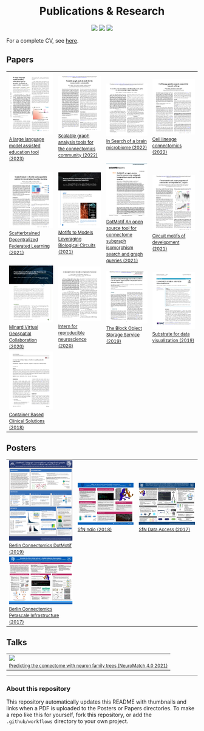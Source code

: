 <h1 align=center>Publications & Research</h1>

<p align=center>
<a href="https://scholar.google.com/citations?user=QgJ7CPUAAAAJ&hl=en"><img src="https://img.shields.io/badge/Google Scholar-4285F4?logo=Google+Scholar&style=for-the-badge&logoColor=black" /></a>
<a href="https://www.researchgate.net/scientific-contributions/2132435999_Jordan_Matelsky"><img src="https://img.shields.io/badge/ResearchGate-00ccbb?logo=ResearchGate&style=for-the-badge&logoColor=black" /></a>
<a href="https://orcid.org/0000-0002-9470-760X"><img src="https://img.shields.io/badge/ORCID-A6CE39?logo=ORCID&style=for-the-badge&logoColor=black" /></a>
</p>

For a complete CV, see [here](https://jordan.matelsky.com/resume/).

## Papers

<table><tr><td width='250'><a href='papers/2023_A-large-language-model-assisted-education-tool.pdf'><img src=papers/thumbnails/2023_A-large-language-model-assisted-education-tool.png /><br /><small>A large language model assisted education tool (2023)</small></a></td><td width='250'><a href='papers/2022_Scalable-graph-analysis-tools-for-the-connectomics-community.pdf'><img src=papers/thumbnails/2022_Scalable-graph-analysis-tools-for-the-connectomics-community.png /><br /><small>Scalable graph analysis tools for the connectomics community (2022)</small></a></td><td width='250'><a href='papers/2022_In-Search-of-a-brain-microbiome.pdf'><img src=papers/thumbnails/2022_In-Search-of-a-brain-microbiome.png /><br /><small>In Search of a brain microbiome (2022)</small></a></td><td width='250'><a href='papers/2022_Cell-lineage-connectomics.pdf'><img src=papers/thumbnails/2022_Cell-lineage-connectomics.png /><br /><small>Cell lineage connectomics (2022)</small></a></td></tr><tr><td width='250'><a href='papers/2021_Scatterbrained-Decentralized-Federated-Learning.pdf'><img src=papers/thumbnails/2021_Scatterbrained-Decentralized-Federated-Learning.png /><br /><small>Scatterbrained Decentralized Federated Learning (2021)</small></a></td><td width='250'><a href='papers/2021_Motifs-to-Models-Leveraging-Biological-Circuits.pdf'><img src=papers/thumbnails/2021_Motifs-to-Models-Leveraging-Biological-Circuits.png /><br /><small>Motifs to Models Leveraging Biological Circuits (2021)</small></a></td><td width='250'><a href='papers/2021_DotMotif-An-open-source-tool-for-connectome-subgraph-isomorphism-search-and-graph-queries.pdf'><img src=papers/thumbnails/2021_DotMotif-An-open-source-tool-for-connectome-subgraph-isomorphism-search-and-graph-queries.png /><br /><small>DotMotif An open source tool for connectome subgraph isomorphism search and graph queries (2021)</small></a></td><td width='250'><a href='papers/2021_Circuit_motifs_of_development.pdf'><img src=papers/thumbnails/2021_Circuit_motifs_of_development.png /><br /><small>Circuit motifs of development (2021)</small></a></td></tr><tr><td width='250'><a href='papers/2020_Minard-Virtual-Geospatial-Collaboration.pdf'><img src=papers/thumbnails/2020_Minard-Virtual-Geospatial-Collaboration.png /><br /><small>Minard Virtual Geospatial Collaboration (2020)</small></a></td><td width='250'><a href='papers/2020_Intern-for-reproducible-neuroscience.pdf'><img src=papers/thumbnails/2020_Intern-for-reproducible-neuroscience.png /><br /><small>Intern for reproducible neuroscience (2020)</small></a></td><td width='250'><a href='papers/2019_The-Block-Object-Storage-Service.pdf'><img src=papers/thumbnails/2019_The-Block-Object-Storage-Service.png /><br /><small>The Block Object Storage Service (2019)</small></a></td><td width='250'><a href='papers/2019_Substrate-for-data-visualization.pdf'><img src=papers/thumbnails/2019_Substrate-for-data-visualization.png /><br /><small>Substrate for data visualization (2019)</small></a></td></tr><tr><td width='250'><a href='papers/2018_Container-Based-Clinical-Solutions.pdf'><img src=papers/thumbnails/2018_Container-Based-Clinical-Solutions.png /><br /><small>Container Based Clinical Solutions (2018)</small></a></td></tr></table>

## Posters

<table><tr><td width='250'><a href='posters/2019_Berlin-Connectomics_DotMotif.pdf'><img src=posters/thumbnails/2019_Berlin-Connectomics_DotMotif.png /><br /><small>Berlin Connectomics DotMotif (2019)</small></a></td><td width='250'><a href='posters/2018_SfN_ndio.pdf'><img src=posters/thumbnails/2018_SfN_ndio.png /><br /><small>SfN ndio (2018)</small></a></td><td width='250'><a href='posters/2017_SfN_Data-Access.pdf'><img src=posters/thumbnails/2017_SfN_Data-Access.png /><br /><small>SfN Data Access (2017)</small></a></td></tr><tr><td width='250'><a href='posters/2017_Berlin-Connectomics_Petascale-Infrastructure.pdf'><img src=posters/thumbnails/2017_Berlin-Connectomics_Petascale-Infrastructure.png /><br /><small>Berlin Connectomics Petascale Infrastructure (2017)</small></a></td></tr></table>

## Talks

<table><tr><td><a href='https://www.youtube.com/watch?v=fEv94br2V00'><img src='http://img.youtube.com/vi/fEv94br2V00/0.jpg' /><br /><small>Predicting the connectome with neuron family trees (NeuroMatch 4.0 2021)</small></a></td></tr></table>

---

### About this repository

This repository automatically updates this README with thumbnails and links when a PDF is uploaded to the Posters or Papers directories. To make a repo like this for yourself, fork this repository, or add the `.github/workflows` directory to your own project.



